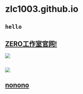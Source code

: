 # zlc1003.github.io

## `hello`

## [ZERO工作室官网!](/zero/)
<a target="_blank" href="http://mail.qq.com/cgi-bin/qm_share?t=qm_mailme&email=JV9JRhQVFRRlQ0pdSERMSQtGSkg" style="text-decoration:none;"><img src="http://rescdn.qqmail.com/zh_CN/htmledition/images/function/qm_open/ico_mailme_01.png"/></a>
<head>
<style type="text/css">
   @import url("https://zlc1003.github.io/logo.css");
</style>
</head>

## [<img xmlns:html="http://www.w3.org/1999/xhtml" src="https://zlc1003.github.io/apple.svg" data-l10n-name="a" class="a">](apple.svg)

## [nonono](a.html)

